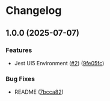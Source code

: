 # Changelog

## 1.0.0 (2025-07-07)


### Features

* Jest UI5 Environment ([#2](https://github.com/mauriciolauffer/jest-environment-ui5/issues/2)) ([9fe05fc](https://github.com/mauriciolauffer/jest-environment-ui5/commit/9fe05fca6aadc1908fe25c14bd1ac24ce63047a9))


### Bug Fixes

* README ([7bcca82](https://github.com/mauriciolauffer/jest-environment-ui5/commit/7bcca82a4c8e9b65287673a0eddf68cc41cc9a85))
